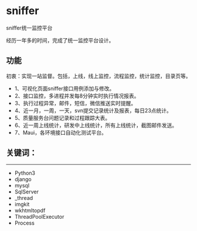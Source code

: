 # sniffer
sniffer统一监控平台

经历一年多的时间，完成了统一监控平台设计。

## 功能
初衷：实现一站监督。包括，上线，线上监控，流程监控，统计监控，目录页等。
- 1、可视化页面sniffer接口用例添加与修改。
- 2、接口监控，多进程并发每8分钟实时执行情况报表。
- 3、执行过程异常，邮件，短信，微信推送实时提醒。
- 4、近一月，一周，一天，svn提交记录统计及报表，每日23点统计。
- 5、质量服务台问题记录和过程跟踪大表。
- 6、近一周上线统计，研发中上线统计，所有上线统计，截图邮件发送。
- 7、Maui，各环境接口自动化测试平台。

## 关键词：
------------------
- Python3 
- django 
- mysql 
- SqlServer 
- _thread 
- imgkit 
- wkhtmltopdf 
- ThreadPoolExecutor 
- Process 
